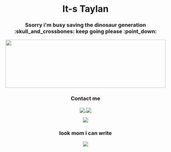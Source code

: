 <h1 align="center"> It-s Taylan</h1>

<h3 align="center"> Ssorry i'm busy saving the dinosaur generation :skull_and_crossbones: keep going please  :point_down: </h3>		
<p align="center"> 
  <img src="https://hackster.imgix.net/uploads/attachments/1097058/Dino_non-birthday_version-1.gif?auto=compress&gifq=35&w=680&h=510&fit=max" width="500" height="150" />
</p>

<h3 align="center"> Contact me </h3>

<p align="center">
<a href= "http://www.twitter.com/taylan_cann">
<img align="center"  src="https://img.icons8.com/external-justicon-lineal-color-justicon/64/000000/external-twitter-social-media-justicon-lineal-color-justicon.png" /> 
</a>
<a href= "https://www.linkedin.com/in/taylancan/">
<img align="center" src="https://img.icons8.com/external-justicon-lineal-color-justicon/64/000000/external-linkedin-social-media-justicon-lineal-color-justicon.png" /> 
</a>
</p>

<p align="center">
<img src="https://komarev.com/ghpvc/?username=TaylanCann&label=stalkers&color=grey" />
</p>


<h3  align="center"> look mom i can write </h3>

<p align="center">
<img src="https://github-readme-stats.vercel.app/api/top-langs/?username=taylancann&layout=compact" />
</p>





<!--
**TaylanCann/TaylanCann** is a ✨ _special_ ✨ repository because its `README.md` (this file) appears on your GitHub profile.

Here are some ideas to get you started:

[![github-readme-twitter](https://github-readme-twitter.gazf.vercel.app/api?id=taylan_cann)](https://github.com/gazf/github-readme-twitter)
[4.1]: http://i.imgur.com/YckIOms.png (tumblr icon with padding)
[5.1]: http://i.imgur.com/1AGmwO3.png (dribbble icon with padding)
[4]: http://carlsed.tumblr.com
[5]: http://dribbble.com/carlsednaoui

[![alt text ][1.1]][1]
[![alt text ][2.1]][2]
          
[1.1]: https://img.icons8.com/external-justicon-lineal-color-justicon/64/000000/external-twitter-social-media-justicon-lineal-color-justicon.png 
[2.1]: https://img.icons8.com/external-justicon-lineal-color-justicon/64/000000/external-linkedin-social-media-justicon-lineal-color-justicon.png



[1]: http://www.twitter.com/taylan_cann
[2]: https://www.linkedin.com/in/taylancan/

- 🔭 I’m currently working on ...
- 🌱 I’m currently learning ...
- 👯 I’m looking to collaborate on ...
- 🤔 I’m looking for help with ...
- 💬 Ask me about ...
- 📫 How to reach me: ...
- 😄 Pronouns: ...
- ⚡ Fun fact: ...
-->
